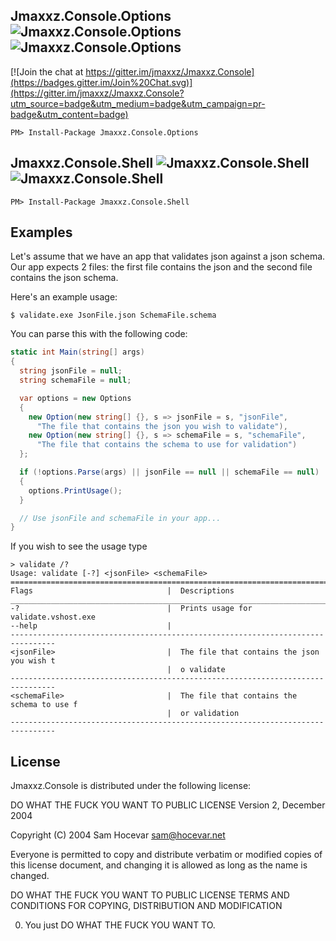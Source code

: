 Jmaxxz.Console.Options ![Jmaxxz.Console.Options](https://img.shields.io/nuget/v/Jmaxxz.Console.Options.svg) ![Jmaxxz.Console.Options](https://img.shields.io/nuget/dt/Jmaxxz.Console.Options.svg)
-------------------------

[![Join the chat at https://gitter.im/jmaxxz/Jmaxxz.Console](https://badges.gitter.im/Join%20Chat.svg)](https://gitter.im/jmaxxz/Jmaxxz.Console?utm_source=badge&utm_medium=badge&utm_campaign=pr-badge&utm_content=badge)
```shell
PM> Install-Package Jmaxxz.Console.Options 
```

Jmaxxz.Console.Shell ![Jmaxxz.Console.Shell](https://img.shields.io/nuget/v/Jmaxxz.Console.Shell.svg) ![Jmaxxz.Console.Shell](https://img.shields.io/nuget/dt/Jmaxxz.Console.Shell.svg)
-------------------------
```shell
PM> Install-Package Jmaxxz.Console.Shell 
```

Examples
-----
Let's assume that we have an app that validates json against a json schema. Our app expects 2 files: the first file contains the json and the second file contains the json schema.

Here's an example usage:

    $ validate.exe JsonFile.json SchemaFile.schema

You can parse this with the following code:

```csharp
static int Main(string[] args)
{
  string jsonFile = null;
  string schemaFile = null;

  var options = new Options
  {
    new Option(new string[] {}, s => jsonFile = s, "jsonFile",
      "The file that contains the json you wish to validate"),
    new Option(new string[] {}, s => schemaFile = s, "schemaFile",
      "The file that contains the schema to use for validation")
  };

  if (!options.Parse(args) || jsonFile == null || schemaFile == null)
  {
    options.PrintUsage();
  }

  // Use jsonFile and schemaFile in your app...
}
```

If you wish to see the usage type

```shell
> validate /?
Usage: validate [-?] <jsonFile> <schemaFile>
================================================================================
Flags                              |  Descriptions
________________________________________________________________________________
-?                                 |  Prints usage for validate.vshost.exe
--help                             |
--------------------------------------------------------------------------------
<jsonFile>                         |  The file that contains the json you wish t
                                   |  o validate
--------------------------------------------------------------------------------
<schemaFile>                       |  The file that contains the schema to use f
                                   |  or validation
--------------------------------------------------------------------------------
```

License
-------
Jmaxxz.Console is distributed under the following license:

DO WHAT THE FUCK YOU WANT TO PUBLIC LICENSE
Version 2, December 2004
 
Copyright (C) 2004 Sam Hocevar <sam@hocevar.net>

Everyone is permitted to copy and distribute verbatim or modified
copies of this license document, and changing it is allowed as long
as the name is changed.
 
  DO WHAT THE FUCK YOU WANT TO PUBLIC LICENSE
  TERMS AND CONDITIONS FOR COPYING, DISTRIBUTION AND MODIFICATION
 
 0. You just DO WHAT THE FUCK YOU WANT TO.
